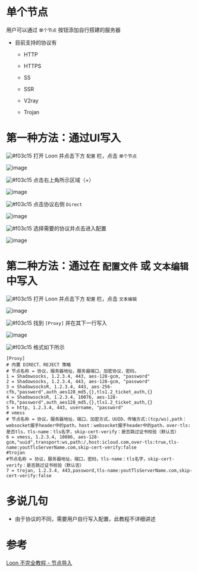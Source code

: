 # 单个节点

用户可以通过 `单个节点` 按钮添加自行搭建的服务器

- 目前支持的协议有

  - HTTP
  
  - HTTPS
  
  - SS
  
  - SSR
  
  - V2ray
  
  - Trojan

# 第一种方法：通过UI写入

![#f03c15](https://placehold.it/15/f03c15/000000?text=+) 打开 Loon 并点击下方 `配置` 栏，点击 `单个节点`

![image](https://raw.githubusercontent.com/chiupam/tutorial-image/master/Loon/Plus/Proxy_UI_1.jpg)

![#f03c15](https://placehold.it/15/f03c15/000000?text=+) 点击右上角所示区域（+）

![image](https://raw.githubusercontent.com/chiupam/tutorial-image/master/Loon/Plus/Proxy_UI_2.jpg)

![#f03c15](https://placehold.it/15/f03c15/000000?text=+) 点击协议右侧 `Direct` 

![image](https://raw.githubusercontent.com/chiupam/tutorial-image/master/Loon/Plus/Proxy_UI_3.jpg)

![#f03c15](https://placehold.it/15/f03c15/000000?text=+) 选择需要的协议并点击进入配置

![image](https://raw.githubusercontent.com/chiupam/tutorial-image/master/Loon/Plus/Proxy_UI_4.jpg)

# 第二种方法：通过在 `配置文件` 或 `文本编辑` 中写入

![#f03c15](https://placehold.it/15/f03c15/000000?text=+) 打开 Loon 并点击下方 `配置` 栏，点击 `文本编辑`

![image](https://raw.githubusercontent.com/chiupam/tutorial-image/master/Loon/Plus/Proxy_Conf_1.jpg)

![#f03c15](https://placehold.it/15/f03c15/000000?text=+) 找到 `[Proxy]` 并在其下一行写入

![image](https://raw.githubusercontent.com/chiupam/tutorial-image/master/Loon/Plus/Proxy_Conf_2.jpg)

![#f03c15](https://placehold.it/15/f03c15/000000?text=+) 格式如下所示

```
[Proxy]
# 内置 DIRECT、REJECT 策略
# 节点名称 = 协议，服务器地址，服务器端口，加密协议，密码，
1 = Shadowsocks, 1.2.3.4, 443, aes-128-gcm, "password"
2 = Shadowsocks, 1.2.3.4, 443, aes-128-gcm, "password"
3 = ShadowsocksR, 1.2.3.4, 443, aes-256-cfb,"password",auth_aes128_md5,{},tls1.2_ticket_auth,{}
4 = ShadowsocksR, 1.2.3.4, 10076, aes-128-cfb,"password",auth_aes128_md5,{},tls1.2_ticket_auth,{}
5 = http, 1.2.3.4, 443, username, "password"
# vmess
# 节点名称 = 协议，服务器地址，端口，加密方式，UUID，传输方式:(tcp/ws),path：websocket握手header中的path，host：websocket握手header中的path，over-tls:是否tls，tls-name：tls名字，skip-cert-verify：是否跳过证书校验（默认否）
6 = vmess, 1.2.3.4, 10086, aes-128-gcm,"uuid",transport:ws,path:/,host:icloud.com,over-tls:true,tls-name:youtTlsServerName.com,skip-cert-verify:false
#trojan
#节点名称 = 协议，服务器地址，端口，密码，tls-name：tls名字，skip-cert-verify：是否跳过证书校验（默认否）
7 = trojan, 1.2.3.4, 443,password,tls-name:youtTlsServerName.com,skip-cert-verify:false
```

# 多说几句

- 由于协议的不同，需要用户自行写入配置，此教程不详细讲述

# 参考

[Loon 不完全教程 - 节点导入](https://www.notion.so/1-9809ce5acf524d868affee8dd5fc0a6e#d8572e22c34e483589a445b174eec2bb)
